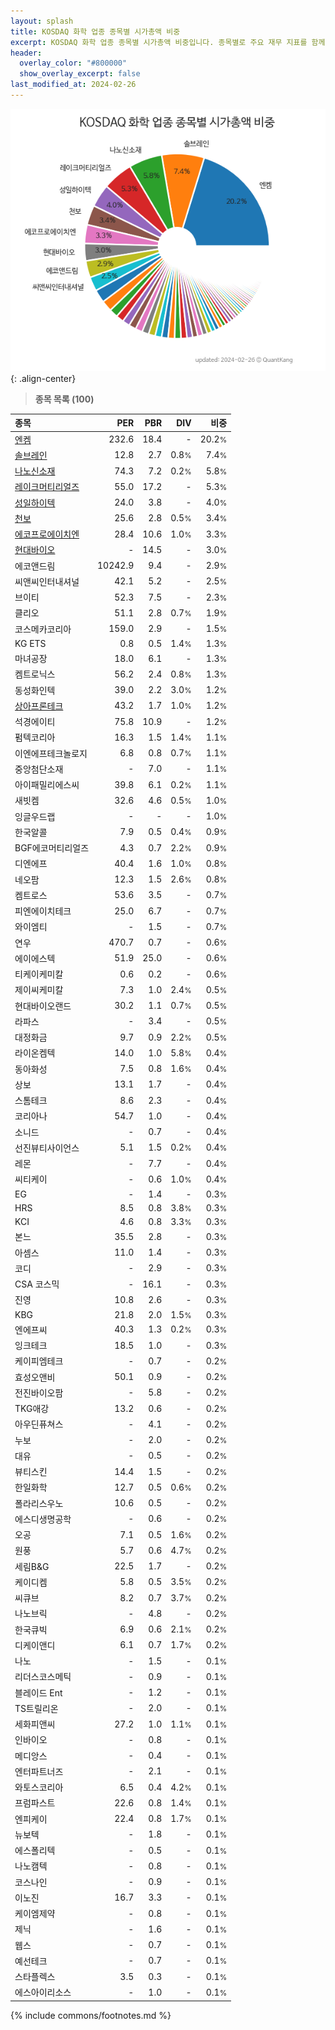 ```yaml
---
layout: splash
title: KOSDAQ 화학 업종 종목별 시가총액 비중
excerpt: KOSDAQ 화학 업종 종목별 시가총액 비중입니다. 종목별로 주요 재무 지표를 함께 표시합니다.
header:
  overlay_color: "#800000"
  show_overlay_excerpt: false
last_modified_at: 2024-02-26
---
```



![KOSDAQ 화학 업종 종목별 시가총액 비중](/stats/sector/images/kosdaq_업종_화학_종목.png){: .align-center}


> **종목 목록 (100)**<a id="list"></a>

| **종목** | **PER** | **PBR** | **DIV** | **비중** |
| :------- | ------: | ------: | ------: | -------: |
| [엔켐](/348370/) | 232.6 | 18.4 | - | 20.2<small>%</small> |
| [솔브레인](/357780/) | 12.8 | 2.7 | 0.8<small>%</small> | 7.4<small>%</small> |
| [나노신소재](/121600/) | 74.3 | 7.2 | 0.2<small>%</small> | 5.8<small>%</small> |
| [레이크머티리얼즈](/281740/) | 55.0 | 17.2 | - | 5.3<small>%</small> |
| [성일하이텍](/365340/) | 24.0 | 3.8 | - | 4.0<small>%</small> |
| [천보](/278280/) | 25.6 | 2.8 | 0.5<small>%</small> | 3.4<small>%</small> |
| [에코프로에이치엔](/383310/) | 28.4 | 10.6 | 1.0<small>%</small> | 3.3<small>%</small> |
| [현대바이오](/048410/) | - | 14.5 | - | 3.0<small>%</small> |
| 에코앤드림 | 10242.9 | 9.4 | - | 2.9<small>%</small> |
| 씨앤씨인터내셔널 | 42.1 | 5.2 | - | 2.5<small>%</small> |
| 브이티 | 52.3 | 7.5 | - | 2.3<small>%</small> |
| 클리오 | 51.1 | 2.8 | 0.7<small>%</small> | 1.9<small>%</small> |
| 코스메카코리아 | 159.0 | 2.9 | - | 1.5<small>%</small> |
| KG ETS | 0.8 | 0.5 | 1.4<small>%</small> | 1.3<small>%</small> |
| 마녀공장 | 18.0 | 6.1 | - | 1.3<small>%</small> |
| 켐트로닉스 | 56.2 | 2.4 | 0.8<small>%</small> | 1.3<small>%</small> |
| 동성화인텍 | 39.0 | 2.2 | 3.0<small>%</small> | 1.2<small>%</small> |
| [상아프론테크](/089980/) | 43.2 | 1.7 | 1.0<small>%</small> | 1.2<small>%</small> |
| 석경에이티 | 75.8 | 10.9 | - | 1.2<small>%</small> |
| 펌텍코리아 | 16.3 | 1.5 | 1.4<small>%</small> | 1.1<small>%</small> |
| 이엔에프테크놀로지 | 6.8 | 0.8 | 0.7<small>%</small> | 1.1<small>%</small> |
| 중앙첨단소재 | - | 7.0 | - | 1.1<small>%</small> |
| 아이패밀리에스씨 | 39.8 | 6.1 | 0.2<small>%</small> | 1.1<small>%</small> |
| 새빗켐 | 32.6 | 4.6 | 0.5<small>%</small> | 1.0<small>%</small> |
| 잉글우드랩 | - | - | - | 1.0<small>%</small> |
| 한국알콜 | 7.9 | 0.5 | 0.4<small>%</small> | 0.9<small>%</small> |
| BGF에코머티리얼즈 | 4.3 | 0.7 | 2.2<small>%</small> | 0.9<small>%</small> |
| 디엔에프 | 40.4 | 1.6 | 1.0<small>%</small> | 0.8<small>%</small> |
| 네오팜 | 12.3 | 1.5 | 2.6<small>%</small> | 0.8<small>%</small> |
| 켐트로스 | 53.6 | 3.5 | - | 0.7<small>%</small> |
| 피엔에이치테크 | 25.0 | 6.7 | - | 0.7<small>%</small> |
| 와이엠티 | - | 1.5 | - | 0.7<small>%</small> |
| 연우 | 470.7 | 0.7 | - | 0.6<small>%</small> |
| 에이에스텍 | 51.9 | 25.0 | - | 0.6<small>%</small> |
| 티케이케미칼 | 0.6 | 0.2 | - | 0.6<small>%</small> |
| 제이씨케미칼 | 7.3 | 1.0 | 2.4<small>%</small> | 0.5<small>%</small> |
| 현대바이오랜드 | 30.2 | 1.1 | 0.7<small>%</small> | 0.5<small>%</small> |
| 라파스 | - | 3.4 | - | 0.5<small>%</small> |
| 대정화금 | 9.7 | 0.9 | 2.2<small>%</small> | 0.5<small>%</small> |
| 라이온켐텍 | 14.0 | 1.0 | 5.8<small>%</small> | 0.4<small>%</small> |
| 동아화성 | 7.5 | 0.8 | 1.6<small>%</small> | 0.4<small>%</small> |
| 상보 | 13.1 | 1.7 | - | 0.4<small>%</small> |
| 스톰테크 | 8.6 | 2.3 | - | 0.4<small>%</small> |
| 코리아나 | 54.7 | 1.0 | - | 0.4<small>%</small> |
| 소니드 | - | 0.7 | - | 0.4<small>%</small> |
| 선진뷰티사이언스 | 5.1 | 1.5 | 0.2<small>%</small> | 0.4<small>%</small> |
| 레몬 | - | 7.7 | - | 0.4<small>%</small> |
| 씨티케이 | - | 0.6 | 1.0<small>%</small> | 0.4<small>%</small> |
| EG | - | 1.4 | - | 0.3<small>%</small> |
| HRS | 8.5 | 0.8 | 3.8<small>%</small> | 0.3<small>%</small> |
| KCI | 4.6 | 0.8 | 3.3<small>%</small> | 0.3<small>%</small> |
| 본느 | 35.5 | 2.8 | - | 0.3<small>%</small> |
| 아셈스 | 11.0 | 1.4 | - | 0.3<small>%</small> |
| 코디 | - | 2.9 | - | 0.3<small>%</small> |
| CSA 코스믹 | - | 16.1 | - | 0.3<small>%</small> |
| 진영 | 10.8 | 2.6 | - | 0.3<small>%</small> |
| KBG | 21.8 | 2.0 | 1.5<small>%</small> | 0.3<small>%</small> |
| 엔에프씨 | 40.3 | 1.3 | 0.2<small>%</small> | 0.3<small>%</small> |
| 잉크테크 | 18.5 | 1.0 | - | 0.3<small>%</small> |
| 케이피엠테크 | - | 0.7 | - | 0.2<small>%</small> |
| 효성오앤비 | 50.1 | 0.9 | - | 0.2<small>%</small> |
| 전진바이오팜 | - | 5.8 | - | 0.2<small>%</small> |
| TKG애강 | 13.2 | 0.6 | - | 0.2<small>%</small> |
| 아우딘퓨쳐스 | - | 4.1 | - | 0.2<small>%</small> |
| 누보 | - | 2.0 | - | 0.2<small>%</small> |
| 대유 | - | 0.5 | - | 0.2<small>%</small> |
| 뷰티스킨 | 14.4 | 1.5 | - | 0.2<small>%</small> |
| 한일화학 | 12.7 | 0.5 | 0.6<small>%</small> | 0.2<small>%</small> |
| 폴라리스우노 | 10.6 | 0.5 | - | 0.2<small>%</small> |
| 에스디생명공학 | - | 0.6 | - | 0.2<small>%</small> |
| 오공 | 7.1 | 0.5 | 1.6<small>%</small> | 0.2<small>%</small> |
| 원풍 | 5.7 | 0.6 | 4.7<small>%</small> | 0.2<small>%</small> |
| 세림B&G | 22.5 | 1.7 | - | 0.2<small>%</small> |
| 케이디켐 | 5.8 | 0.5 | 3.5<small>%</small> | 0.2<small>%</small> |
| 씨큐브 | 8.2 | 0.7 | 3.7<small>%</small> | 0.2<small>%</small> |
| 나노브릭 | - | 4.8 | - | 0.2<small>%</small> |
| 한국큐빅 | 6.9 | 0.6 | 2.1<small>%</small> | 0.2<small>%</small> |
| 디케이앤디 | 6.1 | 0.7 | 1.7<small>%</small> | 0.2<small>%</small> |
| 나노 | - | 1.5 | - | 0.1<small>%</small> |
| 리더스코스메틱 | - | 0.9 | - | 0.1<small>%</small> |
| 블레이드 Ent | - | 1.2 | - | 0.1<small>%</small> |
| TS트릴리온 | - | 2.0 | - | 0.1<small>%</small> |
| 세화피앤씨 | 27.2 | 1.0 | 1.1<small>%</small> | 0.1<small>%</small> |
| 인바이오 | - | 0.8 | - | 0.1<small>%</small> |
| 메디앙스 | - | 0.4 | - | 0.1<small>%</small> |
| 엔터파트너즈 | - | 2.1 | - | 0.1<small>%</small> |
| 와토스코리아 | 6.5 | 0.4 | 4.2<small>%</small> | 0.1<small>%</small> |
| 프럼파스트 | 22.6 | 0.8 | 1.4<small>%</small> | 0.1<small>%</small> |
| 엔피케이 | 22.4 | 0.8 | 1.7<small>%</small> | 0.1<small>%</small> |
| 뉴보텍 | - | 1.8 | - | 0.1<small>%</small> |
| 에스폴리텍 | - | 0.5 | - | 0.1<small>%</small> |
| 나노캠텍 | - | 0.8 | - | 0.1<small>%</small> |
| 코스나인 | - | 0.9 | - | 0.1<small>%</small> |
| 이노진 | 16.7 | 3.3 | - | 0.1<small>%</small> |
| 케이엠제약 | - | 0.8 | - | 0.1<small>%</small> |
| 제닉 | - | 1.6 | - | 0.1<small>%</small> |
| 웹스 | - | 0.7 | - | 0.1<small>%</small> |
| 예선테크 | - | 0.7 | - | 0.1<small>%</small> |
| 스타플렉스 | 3.5 | 0.3 | - | 0.1<small>%</small> |
| 에스아이리소스 | - | 1.0 | - | 0.1<small>%</small> |

{% include commons/footnotes.md %}